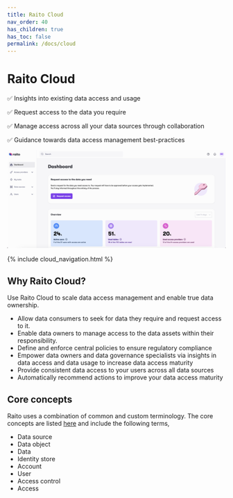 ```yaml
---
title: Raito Cloud
nav_order: 40
has_children: true
has_toc: false
permalink: /docs/cloud
---
```


# Raito Cloud

✅ Insights into existing data access and usage

✅ Request access to the data you require

✅ Manage access across all your data sources through collaboration

✅ Guidance towards data access management best-practices

![Raito Overview](/assets/images/cloud/dashboard.png)


{% include cloud_navigation.html %}

## Why Raito Cloud?

Use Raito Cloud to scale data access management and enable true data ownership.

- Allow data consumers to seek for data they require and request access to it.
- Enable data owners to manage access to the data assets within their responsibility.
- Define and enforce central policies to ensure regulatory compliance
- Empower data owners and data governance specialists via insights in data access and data usage to increase data access maturity
- Provide consistent data access to your users across all data sources
- Automatically recommend actions to improve your data access maturity

## Core concepts

Raito uses a combination of common and custom terminology. The core concepts are listed [here](/docs/overview/concepts) and include the following terms, 
* Data source
* Data object
* Data
* Identity store
* Account
* User
* Access control
* Access
